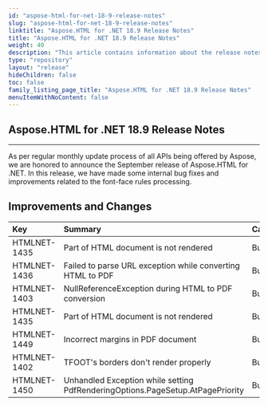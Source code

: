 ```yaml
---
id: "aspose-html-for-net-18-9-release-notes"
slug: "aspose-html-for-net-18-9-release-notes"
linktitle: "Aspose.HTML for .NET 18.9 Release Notes"
title: "Aspose.HTML for .NET 18.9 Release Notes"
weight: 40
description: "This article contains information about the release notes for Aspose.HTML for .NET 18.9."
type: "repository"
layout: "release"
hideChildren: false
toc: false
family_listing_page_title: "Aspose.HTML for .NET 18.9 Release Notes"
menuItemWithNoContent: false
---
```


## Aspose.HTML for .NET 18.9 Release Notes

-----
As per regular monthly update process of all APIs being offered by Aspose, we are honored to announce the September release of Aspose.HTML for .NET. In this release, we have made some internal bug fixes and improvements related to the font-face rules processing.

## Improvements and Changes

|**Key**|**Summary**|**Category**|
| :- | :- | :- |
|HTMLNET-1435|Part of HTML document is not rendered|Bug|
|HTMLNET-1436|Failed to parse URL exception while converting HTML to PDF|Bug|
|HTMLNET-1403|NullReferenceException during HTML to PDF conversion|Bug|
|HTMLNET-1435|Part of HTML document is not rendered|Bug|
|HTMLNET-1449|Incorrect margins in PDF document|Bug|
|HTMLNET-1402|TFOOT's borders don't render properly|Bug|
|HTMLNET-1450|Unhandled Exception while setting PdfRenderingOptions.PageSetup.AtPagePriority|Bug|